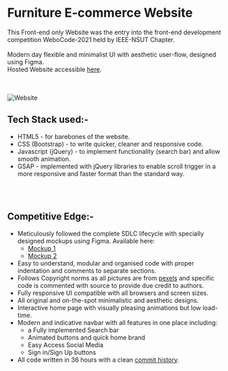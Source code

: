 # Furniture E-commerce Website

This Front-end only Website was the entry into the front-end development competition WeboCode-2021 held by IEEE-NSUT Chapter. <br><br>
Modern day flexible and minimalist UI with aesthetic user-flow, designed using Figma. <br>
Hosted Website accessible [here](https://codealpha7.github.io/IEEE-WeboCode/).
<br><br><br>

![Website](https://i.imgur.com/oRkaAzs.png)

  

## Tech Stack used:- 

- HTML5 - for barebones of the website.
- CSS (Bootstrap) - to write quicker, cleaner and responsive code.
- Javascript (jQuery) - to implement functionality (search bar) and allow smooth animation.
- GSAP - implemented with jQuery libraries to enable scroll trigger in a more responsive and faster format than the standard way.

<br><br>

## Competitive Edge:-

- Meticulously followed the complete SDLC lifecycle with specially designed mockups using Figma. Available here:
  - [Mockup 1](https://www.figma.com/file/vEvQMtdodYQstRXuRm4QxB/Furniture?node-id=0%3A1)
  - [Mockup 2](https://www.figma.com/file/Iig2igEtMpCFWmtJ5XmbXx/Untitled?node-id=0%3A3&frame-preset-name=Desktop)
- Easy to understand, modular and organised code with proper indentation and comments to separate sections.
- Follows Copyright norms as all pictures are from [pexels](https://www.pexels.com/search/bedroom/) and specific code is commented with source to provide due credit to authors.
- Fully responsive UI compatible with all browsers and screen sizes.
- All original and on-the-spot minimalistic and aesthetic designs.
- Interactive home page with visually pleasing animations but low load-time.
- Modern and indicative navbar with all features in one place including: 
  - a Fully implemented Search bar
  - Animated buttons and quick home brand
  - Easy Access Social Media
  - Sign in/Sign Up buttons
- All code written in 36 hours with a clean [commit history](https://github.com/CodeAlpha7/IEEE-WeboCode).

  
